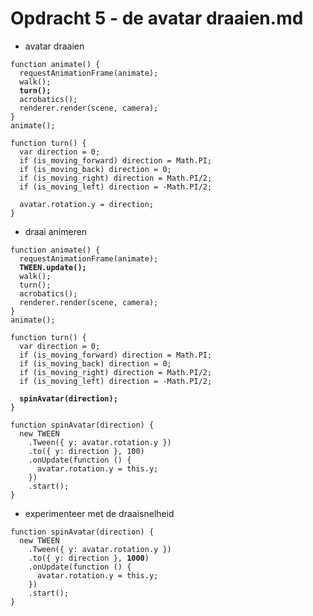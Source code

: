 # Opdracht 5 - de avatar draaien.md

* avatar draaien
<pre><code>function animate() {
  requestAnimationFrame(animate);
  walk();
  <b>turn();</b>
  acrobatics();
  renderer.render(scene, camera);
}
animate();</code></pre>

```
function turn() {
  var direction = 0;
  if (is_moving_forward) direction = Math.PI;
  if (is_moving_back) direction = 0;
  if (is_moving_right) direction = Math.PI/2;
  if (is_moving_left) direction = -Math.PI/2;

  avatar.rotation.y = direction;
}
```

* draai animeren
<pre><code>function animate() {
  requestAnimationFrame(animate);
  <b>TWEEN.update();</b>
  walk();
  turn();
  acrobatics();
  renderer.render(scene, camera);
}
animate();</code></pre>

<pre><code>function turn() {
  var direction = 0;
  if (is_moving_forward) direction = Math.PI;
  if (is_moving_back) direction = 0;
  if (is_moving_right) direction = Math.PI/2;
  if (is_moving_left) direction = -Math.PI/2;

  <b>spinAvatar(direction);</b>
}</code></pre>

```
function spinAvatar(direction) {
  new TWEEN
    .Tween({ y: avatar.rotation.y })
    .to({ y: direction }, 100)
    .onUpdate(function () {
      avatar.rotation.y = this.y;
    })
    .start();
}
```

* experimenteer met de draaisnelheid

<pre><code>function spinAvatar(direction) {
  new TWEEN
    .Tween({ y: avatar.rotation.y })
    .to({ y: direction }, <b>1000</b>)
    .onUpdate(function () {
      avatar.rotation.y = this.y;
    })
    .start();
}</code></pre>
